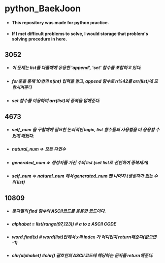 # python_BaekJoon
  - #### This repository was made for python practice.
  - #### If I met difficult problems to solve, I would storage that problem's solving procedure in here.

## 3052
  - ##### 이 문제는 list를 다룰때에 유용한 'append', 'set' 함수를 포함하고 있다.
  - ##### for문을 통해 10번의 n(int) 입력을 받고, append 함수로 n%42를 arr(list)에 포함시켜준다
  - ##### set 함수를 이용하여 arr(list)의 중복을 없애준다.

## 4673
  - ##### self_num 을 구할때에 필요한 논리적인 logic, list 함수들의 사용법을 더 응용할 수 있게 배웠다.
  - ##### natural_num => 모든 자연수
  - ##### generated_num => 생성자를 가진 수의 list (set list로 선언하여 중복제거)
  - ##### self_num => natural_num 에서 generated_num 뺀 나머지 (생성자가 없는 수의 list)
## 10809
  - ##### 문자열의 find 함수와 ASCII코드를 응용한 코드이다.
  - ##### alphabet = list(range(97,123))  # a to z ASCII CODE
  - ##### word.find(x) # word(list)안에서 x의 index 가 어디인지 return해준다(없으면 -1)
  - ##### chr(alphabet) #chr() 괄호안의 ASCII코드에 해당하는 문자를 return해준다.
